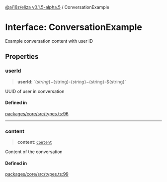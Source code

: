 [@ai16z/eliza v0.1.5-alpha.5](../index.md) / ConversationExample

# Interface: ConversationExample

Example conversation content with user ID

## Properties

### userId

> **userId**: \`$\{string\}-$\{string\}-$\{string\}-$\{string\}-$\{string\}\`

UUID of user in conversation

#### Defined in

[packages/core/src/types.ts:96](https://github.com/roschler/eliza/blob/main/packages/core/src/types.ts#L96)

***

### content

> **content**: [`Content`](Content.md)

Content of the conversation

#### Defined in

[packages/core/src/types.ts:99](https://github.com/roschler/eliza/blob/main/packages/core/src/types.ts#L99)
